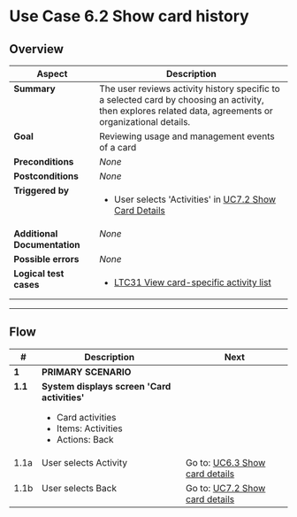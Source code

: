 # Use Case 6.2 Show card history

## Overview

| Aspect                       | Description                                                                                                                                              |
|------------------------------|----------------------------------------------------------------------------------------------------------------------------------------------------------|
| **Summary**                  | The user reviews activity history specific to a selected card by choosing an activity, then explores related data, agreements or organizational details. |
| **Goal**                     | Reviewing usage and management events of a card                                                                                                          |
| **Preconditions**            | *None*                                                                                                                                                   |
| **Postconditions**           | *None*                                                                                                                                                   |
| **Triggered by**             | <ul><li>User selects 'Activities' in [UC7.2 Show Card Details](UC7.2_ShowCardDetails.md)</ul></li>                                                       |
| **Additional Documentation** | *None*                                                                                                                                                   |
| **Possible errors**          | *None*                                                                                                                                                   |
| **Logical test cases**       | <ul><li>[LTC31 View card-specific activity list](../logical-test-cases.md#ltc31)</li></ul>                                                               |

---

## Flow

| #       | Description                                                                                                                   | Next                                                        |
|---------|-------------------------------------------------------------------------------------------------------------------------------|-------------------------------------------------------------|
| **1**   | **PRIMARY SCENARIO**                                                                                                          |                                                             |
| **1.1** | **System displays screen 'Card activities'**<ul><li>Card activities</li><li>Items: Activities</li><li>Actions: Back</li></ul> |                                                             |
| 1.1a    | User selects Activity                                                                                                         | Go to: [UC6.3 Show card details](UC6.3_ShowHistoryEvent.md) |
| 1.1b    | User selects Back                                                                                                             | Go to: [UC7.2 Show card details](UC7.2_ShowCardDetails.md)  |
<style>td {vertical-align:top}</style>